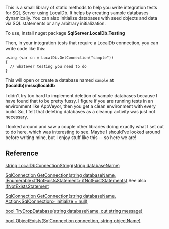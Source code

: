 This is a small library of static methods to help you write integration tests for SQL Server using LocalDb. It helps by creating sample databases dynamically. You can also initialize databases with seed objects and data via SQL statements or any arbitrary initialization.

To use, install nuget package **SqlServer.LocalDb.Testing**

Then, in your integration tests that require a LocalDb connection, you can write code like this:

```
using (var cn = LocalDb.GetConnection("sample"))
{
  // whatever testing you need to do
}
```
This will open or create a database named `sample` at **(localdb)\mssqllocaldb**

I didn't try too hard to implement deletion of sample databases because I have found that to be pretty fussy. I figure if you are running tests in an environment like AppVeyor, then you get a clean environment with every build. So, I felt that deleting databases as a cleanup activity was just not necessary.

I looked around and saw a couple other libraries doing exactly what I set out to do here, which was interesting to see. Maybe I should've looked around before writing mine, but I enjoy stuff like this -- so here we are!

## Reference

[string LocalDbConnectionString(string databaseName)](https://github.com/adamosoftware/SqlServer.LocalDb/blob/master/SqlServer.LocalDb/LocalDb.cs#L10)

[SqlConnection GetConnection(string databaseName, IEnumerable\<IfNotExistsStatement\> ifNotExistStatements)](https://github.com/adamosoftware/SqlServer.LocalDb/blob/master/SqlServer.LocalDb/LocalDb.cs#L15) See also [IfNotExistsStatement](https://github.com/adamosoftware/SqlServer.LocalDb/blob/master/SqlServer.LocalDb/Models/IfNotExistsStatement.cs)

[SqlConnection GetConnection(string databaseName, Action\<SqlConnection\> initialize = null)](https://github.com/adamosoftware/SqlServer.LocalDb/blob/master/SqlServer.LocalDb/LocalDb.cs#L37)

[bool TryDropDatabase(string databaseName, out string message)](https://github.com/adamosoftware/SqlServer.LocalDb/blob/master/SqlServer.LocalDb/LocalDb.cs#L61)

[bool ObjectExists(SqlConnection connection, string objectName)](https://github.com/adamosoftware/SqlServer.LocalDb/blob/master/SqlServer.LocalDb/LocalDb.cs#L115)
